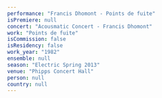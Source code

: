 ```yaml
---
performance: "Francis Dhomont - Points de fuite"
isPremiere: null
concert: "Acousmatic Concert - Francis Dhomont"
work: "Points de fuite"
isCommission: false
isResidency: false
work_year: "1982"
ensemble: null
season: "Electric Spring 2013"
venue: "Phipps Concert Hall"
person: null
country: null
---
```


